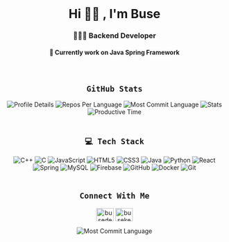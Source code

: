 <div align="center">
  
<br/>
 <h1 align="center">  Hi 👋🏻 , I'm Buse </h1>
  
<h3 align="center"> 👩🏻‍💻 Backend Developer </h3> 
<h4 align="center"> 🍃 Currently work on Java Spring Framework </h4>
</div>

<br/>
<h2 align="center"><code>GitHub Stats</code></h2>

<div align="center">
  <img src="http://github-profile-summary-cards.vercel.app/api/cards/profile-details?username=busekeklik&theme=react" alt="Profile Details" />
  <img src="http://github-profile-summary-cards.vercel.app/api/cards/repos-per-language?username=busekeklik&theme=react" alt="Repos Per Language" />
  <img src="http://github-profile-summary-cards.vercel.app/api/cards/most-commit-language?username=busekeklik&theme=react" alt="Most Commit Language" />
  <img src="http://github-profile-summary-cards.vercel.app/api/cards/stats?username=busekeklik&theme=react" alt="Stats" />
  <img src="http://github-profile-summary-cards.vercel.app/api/cards/productive-time?username=busekeklik&theme=react&utcOffset=8" alt="Productive Time" />
</div>

<br/>

<h2 align="center"><code>💻 Tech Stack</code></h2>


  <div align="center">
  <img src="https://img.shields.io/badge/c++-%2300599C.svg?style=plastic&logo=c%2B%2B&logoColor=white" alt="C++">
  <img src="https://img.shields.io/badge/c-%2300599C.svg?style=plastic&logo=c&logoColor=white" alt="C">
  <img src="https://img.shields.io/badge/javascript-%23323330.svg?style=plastic&logo=javascript&logoColor=%23F7DF1E" alt="JavaScript">
  <img src="https://img.shields.io/badge/html5-%23E34F26.svg?style=plastic&logo=html5&logoColor=white" alt="HTML5">
  <img src="https://img.shields.io/badge/css3-%231572B6.svg?style=plastic&logo=css3&logoColor=white" alt="CSS3">
  <img src="https://img.shields.io/badge/java-%23ED8B00.svg?style=plastic&logo=openjdk&logoColor=white" alt="Java">
  <img src="https://img.shields.io/badge/python-3670A0?style=plastic&logo=python&logoColor=ffdd54" alt="Python">
  <img src="https://img.shields.io/badge/react-%2320232a.svg?style=plastic&logo=react&logoColor=%2361DAFB" alt="React">
  <img src="https://img.shields.io/badge/spring-%236DB33F.svg?style=plastic&logo=spring&logoColor=white" alt="Spring">
  <img src="https://img.shields.io/badge/mysql-4479A1.svg?style=plastic&logo=mysql&logoColor=white" alt="MySQL">
  <img src="https://img.shields.io/badge/firebase-a08021?style=plastic&logo=firebase&logoColor=ffcd34" alt="Firebase">
  <img src="https://img.shields.io/badge/github-%23121011.svg?style=plastic&logo=github&logoColor=white" alt="GitHub">
  <img src="https://img.shields.io/badge/docker-%230db7ed.svg?style=plastic&logo=docker&logoColor=white" alt="Docker">
  <img src="https://img.shields.io/badge/git-%23F05033.svg?style=plastic&logo=git&logoColor=white" alt="Git">
</div>
<br/>
<h2 align="center"><code>Connect With Me</code></h2>
<p align="center">
<a href="https://twitter.com/busedev_" target="blank"><img align="center" src="https://raw.githubusercontent.com/rahuldkjain/github-profile-readme-generator/master/src/images/icons/Social/twitter.svg" alt="busedev_" height="30" width="40" /></a>
<a href="https://linkedin.com/in/buse-keklik" target="blank"><img align="center" src="https://raw.githubusercontent.com/rahuldkjain/github-profile-readme-generator/master/src/images/icons/Social/linked-in-alt.svg" alt="busekeklik" height="30" width="40" /></a>
</p>

<p align="center">
<img src="https://visitor-badge.laobi.icu/badge?page_id=busekeklik.busekeklik" alt="Most Commit Language" />
</p>




